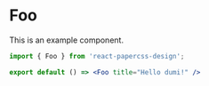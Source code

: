# Foo

This is an example component.

```jsx
import { Foo } from 'react-papercss-design';

export default () => <Foo title="Hello dumi!" />
```
